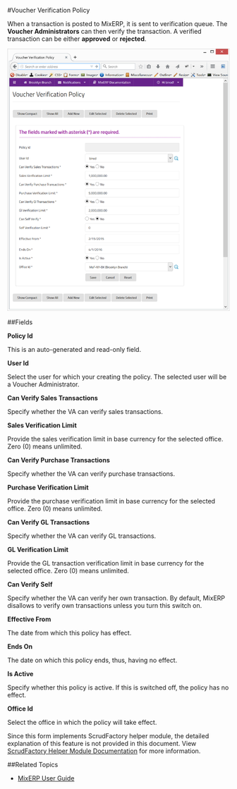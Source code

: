 #Voucher Verification Policy

When a transaction is posted to MixERP, it is sent to verification queue. The **Voucher Administrators** can
then verify the transaction. A verified transaction can be either **approved** or **rejected**.

![Voucher Verification Policy](images/voucher-verification-policy.png)

##Fields

**Policy Id**

This is an auto-generated and read-only field.


**User Id**

Select the user for which your creating the policy. The selected user will be a Voucher Administrator.


**Can Verify Sales Transactions**

Specify whether the VA can verify sales transactions.

**Sales Verification Limit**

Provide the sales verification limit in base currency for the selected office. Zero (0) means unlimited.

**Can Verify Purchase Transactions**

Specify whether the VA can verify purchase transactions.

**Purchase Verification Limit**

Provide the purchase verification limit in base currency for the selected office. Zero (0) means unlimited.

**Can Verify GL Transactions**

Specify whether the VA can verify GL transactions.

**GL Verification Limit**

Provide the GL transaction verification limit in base currency for the selected office. Zero (0) means unlimited.

**Can Verify Self**

Specify whether the VA can verify her own transaction. By default, MixERP disallows to verify own transactions
unless you turn this switch on.

**Effective From**

The date from which this policy has effect.

**Ends On**

The date on which this policy ends, thus, having no effect.

**Is Active**

Specify whether this policy is active. If this is switched off, the policy has no effect.

**Office Id**

Select the office in which the policy will take effect.


<div class="alert-box scrud radius">
    Since this form implements ScrudFactory helper module, the detailed explanation of this feature is not provided
    in this document. View <a href="../../core-concepts/scrud-factory.html">ScrudFactory Helper Module Documentation</a>
    for more information.
</div>


##Related Topics
* [MixERP User Guide](../../index.md)